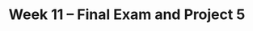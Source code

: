 ---
    title: Week 11 – Final Exam and Project 5
    weekNumber: 11
    days:
      - date: 2023-6-14
        events:
          "**EXAM**{: .label .label-exam } **Final Exam (11:30AM-2:30PM, in-person, location TBA)**":
      - date: 2023-6-15
        events:
          "**PROJ 5**{: .label .label-proj } [Model Building 🛠 (due 6/15, no slip days)](https://dsc80.com/project5/)":
---